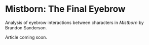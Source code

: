 # Mistborn: The Final Eyebrow
Analysis of eyebrow interactions between characters in _Mistborn_ by Brandon Sanderson.

Article coming soon.
